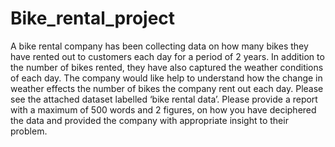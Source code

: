 # Bike_rental_project
A bike rental company has been collecting data on how many bikes they have rented out to customers each day for a period of 2 years. In addition to the number of bikes rented, they have also captured the weather conditions of each day. The company would like help to understand how the change in weather effects the number of bikes the company rent out each day. Please see the attached dataset labelled ‘bike rental data’.   Please provide a report with a maximum of 500 words and 2 figures, on how you have deciphered the data and provided the company with appropriate insight to their problem. 
